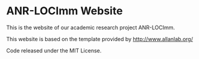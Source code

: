 # ANR-LOCImm Website

This is the website of our academic research project ANR-LOCImm.

This website is based on the template provided by http://www.allanlab.org/

Code released under the MIT License.
